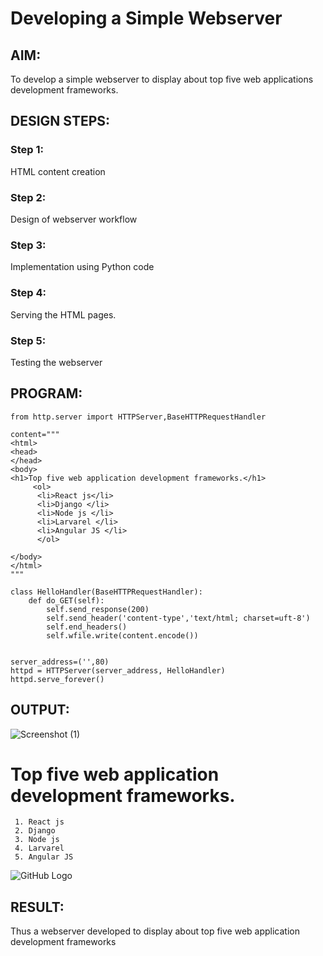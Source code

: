 # Developing a Simple Webserver
## AIM:
To develop a simple webserver to display about top five web applications development frameworks.

## DESIGN STEPS:
### Step 1: 
HTML content creation
### Step 2:
Design of webserver workflow
### Step 3:
Implementation using Python code
### Step 4:
Serving the HTML pages.
### Step 5:
Testing the webserver

## PROGRAM:
```
from http.server import HTTPServer,BaseHTTPRequestHandler

content="""
<html>
<head>
</head>
<body>
<h1>Top five web application development frameworks.</h1>
     <ol>
      <li>React js</li>
      <li>Django </li>
      <li>Node js </li>
      <li>Larvarel </li>
      <li>Angular JS </li>
      </ol>

</body>
</html>
"""

class HelloHandler(BaseHTTPRequestHandler):
    def do_GET(self):
        self.send_response(200)
        self.send_header('content-type','text/html; charset=uft-8')
        self.end_headers()
        self.wfile.write(content.encode())


server_address=('',80)
httpd = HTTPServer(server_address, HelloHandler)
httpd.serve_forever()

```
 



## OUTPUT:

![Screenshot (1)](https://user-images.githubusercontent.com/118807740/215256759-be8fbd07-6532-4da3-aa6f-bc50215e9607.png)


   
   # Top five web application development frameworks.
     1. React js
     2. Django
     3. Node js
     4. Larvarel
     5. Angular JS
 
 
 
 
 ![GitHub Logo](file:///serveroutput.png)
     
     
   

## RESULT:
  Thus a webserver developed to display about top five web application development frameworks
